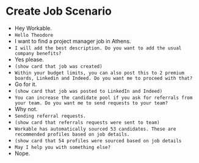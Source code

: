 # Create Job Scenario

- Hey Workable.
- `Hello Theodore`
- I want to find a project manager job in Athens.
- `I will add the best description. Do you want to add the usual company benefits?`
- Yes please.
- `(show card that job was created)`
- `Within your budget limits, you can also post this to 2 premium boards, Linkedin and Indeed. Do you want me to proceed with that?`
- Go for it.
- `(show card that job was posted to LinkedIn and Indeed)`
- `You can increase the candidate pool if you ask for referrals from your team. Do you want me to send requests to your team?`
- Why not.
- `Sending referral requests.`
- `(show card that referrals requests were sent to team)`
- `Workable has automatically sourced 53 candidates. These are recommended profiles based on job details.`
- `(show card that 54 profiles were sourced based on job details`
- `May I help you with something else?`
- Nope.
